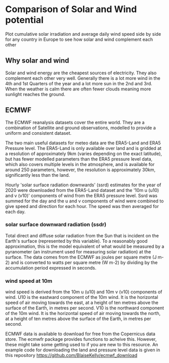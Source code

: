# Comparison of Solar and Wind potential

Plot cumulative solar irradiation and average daily wind speed side by side for any country in Europe to see how solar and wind complement each other

## Why solar and wind

Solar and wind energy are the cheapest sources of electricity. They also complement each other very well. Generally  there is a lot more wind in the 4th and 1st Quarters of the year and a lot more sun in the 2nd and 3rd. When the weather is calm there are often fewer clouds meaning more sunlight reaches the ground.

## ECMWF

The ECMWF reanalysis datasets cover the entire world. They are a combination of Satellite and ground observations, modelled to provide a uniform and consistent dataset.

The two main useful datasets for meteo data are the ERA5-Land and ERA5 Pressure level. The ERA5-Land is only available over land and is gridded at a resolution of approximately 9km (varies depending on the exact latitude), but has fewer modelled parameters than the ERA5 pressure level data, which also covers multiple levels in the atmosphere, and is available for around 250 parameters, however, the resolution is approximately 30km, significantly less than the land.

Hourly 'solar surface radiation downwards' (ssrd) estimates for the year of 2020 were downloaded from the ERA5-Land dataset and the '10m u (u10) and v (v10)' components of wind from the ERA5 pressure level. Ssrd was summed for the day and the u and v components of wind were combined to give speed and direction for each hour. The speed was then averaged for each day.

### solar surface downward radiation (ssdr)
Total direct and diffuse solar radiation from the Sun that is incident on the Earth's surface (represented by this variable). To a reasonably good approximation, this is the model equivalent of what would be measured by a pyranometer (an instrument used for measuring solar radiation) at the surface. The data comes from the ECMWF as joules per square metre (J m-2) and is converted to watts per square metre (W m-2) by dividing by the accumulation period expressed in seconds. 

### wind speed at 10m
wind speed is derived from the 10m u (u10) and 10m v (v10) components of wind. U10 is the eastward component of the 10m wind. It is the horizontal speed of air moving towards the east, at a height of ten metres above the surface of the Earth, in metres per second. V10 is the northward component of the 10m wind. It is the horizontal speed of air moving towards the north, at a height of ten metres above the surface of the Earth, in metres per second.

ECMWF data is available to download for free from the Copernicus data store. The ecmwfr package provides functions to acheive this. However, these might take some getting used to if you are new to this resource. An example code for downloading the land and pressure level data is given in this repository https://github.com/BlaiseKelly/ecmwf_download
